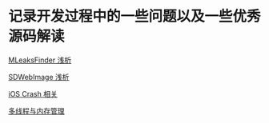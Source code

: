 # 记录开发过程中的一些问题以及一些优秀源码解读
[MLeaksFinder 浅析](https://github.com/DCLoveNobody/DCNotes/wiki/MLeaksFinder-%E6%B5%85%E6%9E%90)

[SDWebImage 浅析](https://github.com/DCLoveNobody/DCNotes/wiki/SDWebImage-%E6%B5%85%E6%9E%90)

[iOS Crash 相关](https://github.com/DCLoveNobody/DCNotes/wiki/iOS-Crash%E7%9B%B8%E5%85%B3)

[多线程与内存管理](https://github.com/DCLoveNobody/DCNotes/wiki/%E5%A4%9A%E7%BA%BF%E7%A8%8B%E4%B8%8E%E5%86%85%E5%AD%98%E7%AE%A1%E7%90%86)
